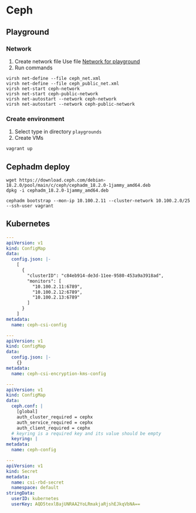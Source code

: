 # Ceph

## Playground
### Network

1. Create network file
Use file [Network for playground](./playgrounds/k8s_net.xml)
2. Run commands
```shell
virsh net-define --file ceph_net.xml
virsh net-define --file ceph_public_net.xml
virsh net-start ceph-network
virsh net-start ceph-public-network
virsh net-autostart --network ceph-network
virsh net-autostart --network ceph-public-network
```
### Create environment
1. Select type in directory `playgrounds`
2. Create VMs
```shell
vagrant up
```

## Cephadm deploy
```shell
wget https://download.ceph.com/debian-18.2.0/pool/main/c/ceph/cephadm_18.2.0-1jammy_amd64.deb
dpkg -i cephadm_18.2.0-1jammy_amd64.deb

cephadm bootstrap --mon-ip 10.100.2.11 --cluster-network 10.100.2.0/25 --ssh-user vagrant
```

## Kubernetes
```yaml
---
apiVersion: v1
kind: ConfigMap
data:
  config.json: |-
    [
      {
        "clusterID": "c84eb914-de3d-11ee-9580-453a9a3918ad",
        "monitors": [
          "10.100.2.11:6789",
          "10.100.2.12:6789",
          "10.100.2.13:6789"
        ]
      }
    ]
metadata:
  name: ceph-csi-config

---
apiVersion: v1
kind: ConfigMap
data:
  config.json: |-
    {}
metadata:
  name: ceph-csi-encryption-kms-config

---
apiVersion: v1
kind: ConfigMap
data:
  ceph.conf: |
    [global]
    auth_cluster_required = cephx
    auth_service_required = cephx
    auth_client_required = cephx
  # keyring is a required key and its value should be empty
  keyring: |
metadata:
  name: ceph-config

---
apiVersion: v1
kind: Secret
metadata:
  name: csi-rbd-secret
  namespace: default
stringData:
  userID: kubernetes
  userKey: AQD5texlBajUNRAA2YoLRmakjaRjshEJkqVbNA==
```

